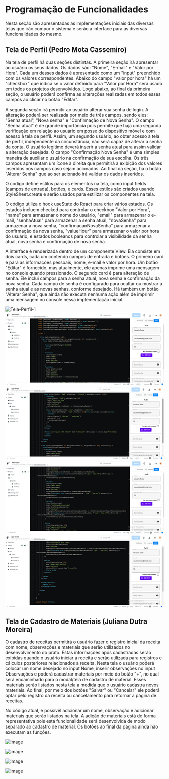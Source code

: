 # Programação de Funcionalidades

Nesta seção são apresentadas as implementações iniciais das diversas telas que irão compor o sistema e serão a interface para as diversas funcionalidades do mesmo.

## Tela de Perfil (Pedro Mota Cassemiro)

Na tela de perfil há duas seções distintas. A primeira seção irá apresentar ao usuário os seus dados. Os dados são: "Nome", "E-mail" e "Valor por Hora". Cada um desses dados é apresentado como um "input" preenchido com os valores correspondentes. Abaixo do campo "valor por hora" há um "checkbox" que indica se o valor definido para "Valor por Hora" será usado em todos os projetos desenvolvidos. Logo abaixo, ao final da primeira seção, o usuário poderá confirma as alterações realizadas em todos esses campos ao clicar no botão "Editar".

A segunda seção irá permitir ao usuário alterar sua senha de login. A alteração poderá ser realizada por meio de três campos, sendo eles: "Senha atual", "Nova senha" e "Confirmação de Nova Senha". O campo "Senha atual" é de grande importância pois permite que haja uma segunda verificação em relação ao usuário em posse do dispositivo móvel e com acesso à tela de perfil. Assim, um segundo usuário, ao obter acesso à tela de perfil, independente da circunstância, não será capaz de alterar a senha da conta. O usuário legítimo deverá inserir a senha atual para assim validar a alteração desejada. O campo "Confirmação Nova Senha" é uma simples maneira de auxiliar o usuário na confirmação de sua escolha. Os três campos apresentam um ícone à direita que permitirá a exibição dos valores inseridos nos campos caso sejam acionados. Ao final da seção, há o botão "Alterar Senha" que ao ser acionado irá validar os dados inseridos.

O código define estilos para os elementos na tela, como input fields (campos de entrada), botões, e cards. Esses estilos são criados usando StyleSheet.create e serão usados para estilizar os componentes na tela.

O código utiliza o hook useState do React para criar vários estados. Os estados incluem checked para controlar o checkbox "Valor por Hora", "name" para armazenar o nome do usuário, "email" para armazenar o e-mail, "senhaAtual" para armazenar a senha atual, "novaSenha" para armazenar a nova senha, "confirmacaoNovaSenha" para armazenar a confirmação da nova senha, "valueHour" para armazenar o valor por hora do usuário, e estados booleanos para controlar a visibilidade da senha atual, nova senha e confirmação de nova senha.

A interface é renderizada dentro de um componente View. Ela consiste em dois cards, cada um contendo campos de entrada e botões.
O primeiro card é para as informações pessoais, nome, e-mail e valor por hora. Um botão "Editar" é fornecido, mas atualmente, ele apenas imprime uma mensagem no console quando pressionado. O segundo card é para alteração de senha. Ele inclui campos para a senha atual, nova senha e confirmação da nova senha. Cada campo de senha é configurado para ocultar ou mostrar a senha atual e as novas senhas, conforme desejado. Há também um botão "Alterar Senha", que ainda não executa nenhuma ação além de imprimir uma mensagem no console nessa implementação inicial.

<img src="img/telaPerfil.png" alt="Tela-Perfil-1">

<img src="img/telaPerfil2.png" alt="Tela-Perfil-2">

<img src="img/telaPerfil3.png" alt="Tela-Perfil-3">

<img src="img/telaPerfil4.png" alt="Tela-Perfil-4">

<img src="img/telaPerfil5.png" alt="Tela-Perfil-5">

## Tela de Cadastro de Materiais (Juliana Dutra Moreira)

O cadastro de receitas permitirá o usuário fazer o registro inicial da receita com nome, observações e materiais que serão utilizados no desenvolvimento do prato. Estas informações após cadastradas serão exibidas quando o usuário iniciar a receita e serão utilizada para registros e cálculos posteriores relacionados a receita. Nesta tela o usuário poderá colocar um nome desejado no input Nome, inserir observações no input Observações e poderá cadastrar materiais por meio do botão "+", no qual será encaminhado para o modal/tela de cadastro de material. Esses materiais serão listados nesta tela a medida que o usuário cadastra novos materiais. Ao final, por meio dos botões "Salvar" ou "Cancelar" ele poderá optar pelo registro da receita ou cancelamento para retornar a página de receitas. 

No código atual, é possível adicionar um nome, observação e adicionar materiais que serão listados na tela. A adição de materiais está de forma representativa pois esta funcionalidade será desenvolvida de modo separado ao cadastro de material. Os botões ao final da página ainda não executam as funções.

![image](https://github.com/ICEI-PUC-Minas-PMV-ADS/pmv-ads-2023-2-e3-proj-mov-t1-cooklator/assets/114538749/3ed91b61-5f4c-4b78-bf3d-111497ac1457)

![image](https://github.com/ICEI-PUC-Minas-PMV-ADS/pmv-ads-2023-2-e3-proj-mov-t1-cooklator/assets/114538749/d53dc7b3-43f2-4ede-9e00-fac11295edbd)

![image](https://github.com/ICEI-PUC-Minas-PMV-ADS/pmv-ads-2023-2-e3-proj-mov-t1-cooklator/assets/114538749/4c77c91f-0c3b-41a6-8835-49e94ff55eb6)

![image](https://github.com/ICEI-PUC-Minas-PMV-ADS/pmv-ads-2023-2-e3-proj-mov-t1-cooklator/assets/114538749/0336507c-bdbc-44d0-a633-ff1fecd7639e)




